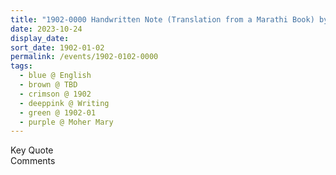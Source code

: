 ```yaml
---
title: "1902-0000 Handwritten Note (Translation from a Marathi Book) by an Indian Sahaja Yogi at the Request of Śhrī Mātājī, MADONNA"
date: 2023-10-24
display_date: 
sort_date: 1902-01-02
permalink: /events/1902-0102-0000
tags:
  - blue @ English
  - brown @ TBD
  - crimson @ 1902
  - deeppink @ Writing
  - green @ 1902-01
  - purple @ Moher Mary
---
```


<wave-list>
  <list-title color="green" width="75">Key Quote</list-title>
  <list-item color="BlanchedAlmond"  width="200"></list-item>
  <list-item color="Lavender"></list-item>
  <list-item color="BlanchedAlmond"></list-item>
</wave-list>

<br>

<wave-list>
  <list-title color="green" width="75">Comments</list-title>
  <list-item color="BlanchedAlmond"  width="200"></list-item>
  <list-item color="Lavender"></list-item>
  <list-item color="BlanchedAlmond"></list-item>
</wave-list>